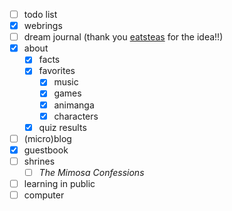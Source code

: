 - [ ] todo list
- [x] webrings
- [ ] dream journal (thank you [eatsteas](https://eatsteas.neocities.org/dreamjournal/) for the idea!!)
- [x] about
    - [x] facts
    - [x] favorites
        - [x] music
        - [x] games
        - [x] animanga
        - [x] characters
    - [x] quiz results
- [ ] (micro)blog
- [x] guestbook
- [ ] shrines
    - [ ] *The Mimosa Confessions*
- [ ] learning in public
- [ ] computer
